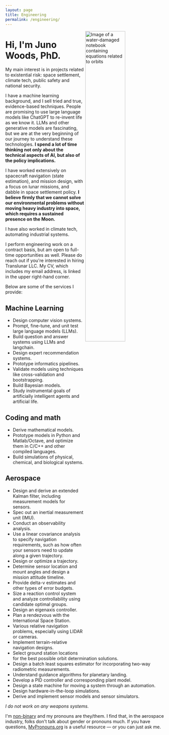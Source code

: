 ```yaml
---
layout: page
title: Engineering
permalink: /engineering/
---
```


<img alt="Image of a water-damaged notebook containing equations related to orbits" src="/assets/images/wet_notebook.jpg" style="width: 50%" align="right" />

# Hi, I'm Juno Woods, PhD.

My main interest is in projects related to existential risk: space settlement, climate tech, public safety and national security.

I have a machine learning background, and I sell tried and true, evidence-based techniques. People are promising to use large language models like ChatGPT to re-invent life as we know it. LLMs and other generative models are fascinating, but we are at the very beginning of our journey to understand these technologies. **I spend a lot of time thinking not only about the technical aspects of AI, but also of the policy implications.**

I have worked extensively on spacecraft navigation (state estimation), and mission design, with a focus on lunar missions, and dabble in space settlement policy. **I believe firmly that we cannot solve our environmental problems without moving heavy industry into space, which requires a sustained presence on the Moon.**

I have also worked in climate tech, automating industrial systems.

I perform engineering work on a contract basis, but am open to full-time opportunities as well. Please do reach out if you're interested in hiring Translunar LLC. My CV, which includes my email address, is linked in the upper right-hand corner.

Below are some of the services I provide:

## Machine Learning

* Design computer vision systems.
* Prompt, fine-tune, and unit test large language models (LLMs).
* Build question and answer systems using LLMs and langchain.
* Design expert recommendation systems.
* Prototype informatics pipelines.
* Validate models using techniques like cross-validation and bootstrapping.
* Build Bayesian models.
* Study instrumental goals of artificially intelligent agents and artificial life.

## Coding and math

* Derive mathematical models.
* Prototype models in Python and Matlab/Octave, and optimize them in C/C++ and other compiled languages.
* Build simulations of physical, chemical, and biological systems.

## Aerospace

* Design and derive an extended Kalman filter, including measurement models for sensors.
* Spec out an inertial measurement unit (IMU).
* Conduct an observability analysis.
* Use a linear covariance analysis to specify navigation requirements, such as how often your sensors need to update along a given trajectory.
* Design or optimize a trajectory.
* Determine sensor location and mount angles and design a mission attitude timeline.
* Provide delta-v estimates and other types of error budgets.
* Size a reaction control system and analyze controllability using candidate optimal groups.
* Design an eigenaxis controller.
* Plan a rendezvous with the International Space Station.
* Various relative navigation problems, especially using LIDAR or cameras.
* Implement terrain-relative navigation designs.
* Select ground station locations for the best possible orbit determination solutions.
* Design a batch least squares estimator for incorporating two-way radiometric measurements.
* Understand guidance algorithms for planetary landing.
* Develop a PID controller and corresponding plant model.
* Design a state machine for moving a system through an automation.
* Design hardware-in-the-loop simulations.
* Derive and implement sensor models and sensor simulators.

_I do not work on any weapons systems._

I'm [non-binary](https://transequality.org/issues/resources/understanding-non-binary-people-how-to-be-respectful-and-supportive) and my pronouns are they/them. I find that, in the aerospace industry, folks don't talk about gender or pronouns much. If you have questions, [MyPronouns.org](https://www.mypronouns.org) is a useful resource &mdash; or you can just ask me.


